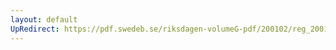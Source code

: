 ```yaml
---
layout: default
UpRedirect: https://pdf.swedeb.se/riksdagen-volumeG-pdf/200102/reg_200102/reg_200102_0104.pdf
---
```

